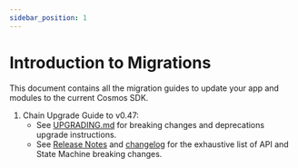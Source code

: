 ```yaml
---
sidebar_position: 1
---
```


# Introduction to Migrations

This document contains all the migration guides to update your app and modules to the current Cosmos SDK.

1. Chain Upgrade Guide to v0.47:
   * See [UPGRADING.md](https://github.com/adminoid/cosmos-sdk/blob/main/UPGRADING.md) for breaking changes and deprecations upgrade instructions.
   * See [Release Notes](https://github.com/adminoid/cosmos-sdk/blob/main/RELEASE_NOTES.md) and [changelog](https://github.com/adminoid/cosmos-sdk/blob/main/CHANGELOG.md) for the exhaustive list of API and State Machine breaking changes.
